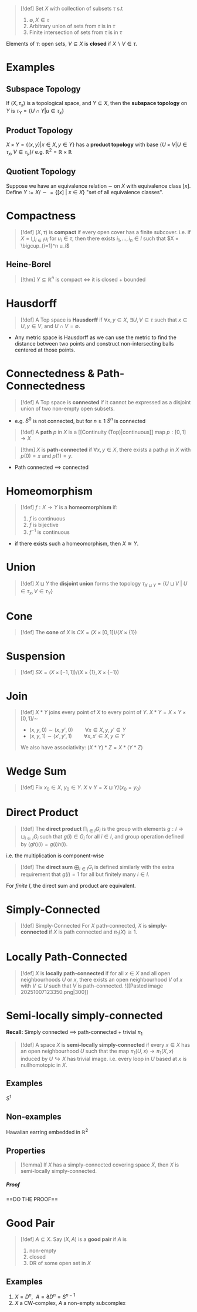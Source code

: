 >[!def] 
>Set $X$ with collection of subsets $\tau$ s.t
>1. $\emptyset, X \in \tau$ 
>2. Arbitrary union of sets from $\tau$ is in $\tau$
>3. Finite intersection of sets from $\tau$ is in $\tau$

Elements of $\tau$: open sets, $V \subseteq X$ is **closed** if $X\backslash V \in \tau$.

# Examples

## Subspace Topology

If $(X,\tau_x)$ is a topological space, and $Y \subseteq X$, then the **subspace topology** on $Y$ is $\tau_Y = \{U\cap Y | u \in \tau_x\}$

## Product Topology

$X \times Y = \{(x,y) | x \in X, y \in Y\}$ has a **product topology** with base $\{U \times V|U \in \tau_x, V \in \tau_y\}$/
e.g. $\mathbb{R}^2 = \mathbb{R} \times \mathbb{R}$

## Quotient Topology

Suppose we have an equivalence relation $\sim$ on $X$ with equivalence class $[x]$. Define $Y := X/\sim = \{[x] \:|\: x \in X\}$ "set of all equivalence classes".  

# Compactness

>[!def] 
>$(X,\tau)$ is **compact** if every open cover has a finite subcover. i.e. if $X = \bigcup_{i \in I} u_i$ for $u_i \in \tau$, then there exists $i_1,...,i_n \in I$ such that $X = \bigcup_{i=1}^n u_i$

## Heine-Borel

>[!thm]
>$Y \subseteq \mathbb{R}^n$ is compact $\iff$ it is closed + bounded


# Hausdorff

>[!def] 
>A Top space is **Hausdorff** if $\forall x,y \in X$, $\exists U,V \in \tau$ such that $x \in U, y \in V$, and $U \cap V = \emptyset$.
>
- Any metric space is Hausdorff as we can use the metric to find the distance between two points and construct non-intersecting balls centered at those points.

# Connectedness & Path-Connectedness

>[!def] 
>A Top space is **connected** if it cannot be expressed as a disjoint union of two non-empty open subsets.

- e.g. $S^0$ is not connected, but for $n\geq 1$ $S^n$ is connected

>[!def]
>A **path** $p$ in $X$ is a [[Continuity (Top)|continuous]] map $p:[0,1] \to X$

>[!thm] 
>$X$ is **path-connected** if $\forall x,y \in X$, there exists a path $p$ in $X$ with $p(0)=x$ and $p(1)=y$.

- Path connected $\implies$ connected


# Homeomorphism

>[!def] 
>$f:X\to Y$ is a **homeomorphism** if:
>1. $f$ is continuous
>2. $f$ is bijective
>3. $f^{-1}$ is continuous

- if there exists such a homeomorphism, then $X \cong Y$.


# Union

>[!def]
>$X \sqcup Y$ the **disjoint union** forms the topology $\tau_{X\sqcup Y} = \{U \sqcup V \:|\: U \in \tau_x, V \in \tau_Y\}$


# Cone

>[!def] 
>The **cone** of $X$ is $CX= (X \times [0,1]) / (X \times \{1\})$


# Suspension

>[!def] 
>$SX = (X \times [-1,1]) / (X\times \{1\}, X \times \{-1\})$


# Join

>[!def] 
>$X * Y$ joins every point of $X$ to every point of $Y$.
>$X * Y = X \times Y \times [0,1] / \sim$
>- $(x,y,0) \sim (x,y',0)\quad\quad \forall x\in X, y,y' \in Y$
>- $(x,y,1) \sim (x',y',1)\quad\quad \forall x,x'\in X, y \in Y$
>  
>  We also have associativity: $(X*Y)*Z = X*(Y*Z)$


# Wedge Sum

>[!def]
>Fix $x_0 \in X$, $y_0\in Y$. $X \vee Y = X \sqcup Y / (x_0=y_0)$ 


# Direct Product

>[!def] 
>The **direct product** $\prod_{i \in I} G_i$ is the group with elements $g: I \to \sqcup_{i \in I} G_i$  such that $g(i) \in G_i$ for all $i \in I$, and group operation defined by $(gh)(i) = g(i)h(i)$.

i.e. the multiplication is component-wise

>[!def]
>The **direct sum** $\bigoplus_{i\in I}G_i$ is defined similarly with the extra requirement that $g(i)=1$ for all but finitely many $i \in I$.

For *finite* $I$, the direct sum and product are equivalent.


# Simply-Connected

>[!def] Simply-Connected
>For $X$ path-connected, $X$ is **simply-connected** if $X$ is path connected and $\pi_1(X)\cong 1$.


# Locally Path-Connected

>[!def] 
>$X$ is **locally path-connected** if for all $x \in X$ and all open neighbourhoods $U$ or $x$, there exists an open neighbourhood $V$ of $x$ with $V \subseteq U$ such that $V$ is path-connected.
>![[Pasted image 20251007123350.png|300]]



# Semi-locally simply-connected

**Recall:** Simply connected $\implies$ path-connected + trivial $\pi_1$ 

>[!def]
>A space $X$ is **semi-locally simply-connected** if every $x \in X$ has an open neighbourhood $U$ such that the map $\pi_1(U,x) \to \pi_1(X,x)$ induced by $U \hookrightarrow X$ has trivial image. 
>i.e. every loop in $U$ based at $x$ is nullhomotopic in $X$.

## Examples

$S^1$ 

## Non-examples

Hawaiian earring embedded in $\mathbb{R}^2$ 

## Properties

>[!lemma] 
>If $X$ has a simply-connected covering space $\widetilde{X}$, then $X$ is semi-locally simply-connected.
##### Proof

==DO THE PROOF==


# Good Pair

>[!def]
>$A \subseteq X$. Say $(X,A)$ is a **good pair** if $A$ is 
>1. non-empty
>2. closed
>3. DR of some open set in $X$

## Examples

1. $X =D^n, \:\: A=\partial D^n = S^{n-1}$
2. $X$ a CW-complex, $A$ a non-empty subcomplex

